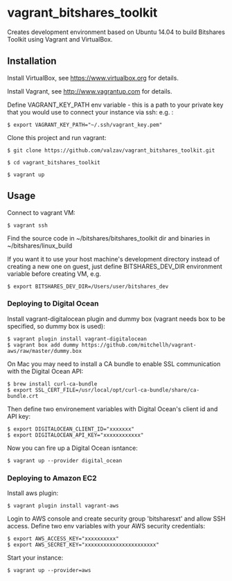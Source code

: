 # vagrant_bitshares_toolkit

Creates development environment based on Ubuntu 14.04 to build Bitshares Toolkit using Vagrant and VirtualBox.


## Installation

Install VirtualBox, see https://www.virtualbox.org for details.

Install Vagrant, see http://www.vagrantup.com for details.

Define VAGRANT_KEY_PATH env variable - this is a path to your private key that you would use to connect your instance via ssh:
e.g. :

	$ export VAGRANT_KEY_PATH="~/.ssh/vagrant_key.pem"

Clone this project and run vagrant:

    $ git clone https://github.com/valzav/vagrant_bitshares_toolkit.git

    $ cd vagrant_bitshares_toolkit

    $ vagrant up

## Usage

Connect to vagrant VM:

    $ vagrant ssh

Find the source code in ~/bitshares/bitshares_toolkit dir and binaries in ~/bitshares/linux_build

If you want it to use your host machine's development directory instead of creating a new one on guest,
just define BITSHARES_DEV_DIR environment variable before creating VM, e.g.

    $ export BITSHARES_DEV_DIR=/Users/user/bitshares_dev


### Deploying to Digital Ocean

Install vagrant-digitalocean plugin and dummy box (vagrant needs box to be specified, so dummy box is used):

	$ vagrant plugin install vagrant-digitalocean
	$ vagrant box add dummy https://github.com/mitchellh/vagrant-aws/raw/master/dummy.box

On Mac you may need to install a CA bundle to enable SSL communication with the Digital Ocean API:

	$ brew install curl-ca-bundle
	$ export SSL_CERT_FILE=/usr/local/opt/curl-ca-bundle/share/ca-bundle.crt

Then define two environement variables with Digital Ocean's client id and API key:

	$ export DIGITALOCEAN_CLIENT_ID="xxxxxxx"
	$ export DIGITALOCEAN_API_KEY="xxxxxxxxxxxx"

Now you can fire up a Digital Ocean isntance:

	$ vagrant up --provider digital_ocean


### Deploying to Amazon EC2

Install aws plugin:

	$ vagrant plugin install vagrant-aws

Login to AWS console and create security group 'bitsharesxt' and allow SSH access.
Define two env variables with your AWS security credentials:

	$ export AWS_ACCESS_KEY="xxxxxxxxxx"
	$ export AWS_SECRET_KEY="xxxxxxxxxxxxxxxxxxxxxxx"

Start your instance:

	$ vagrant up --provider=aws
